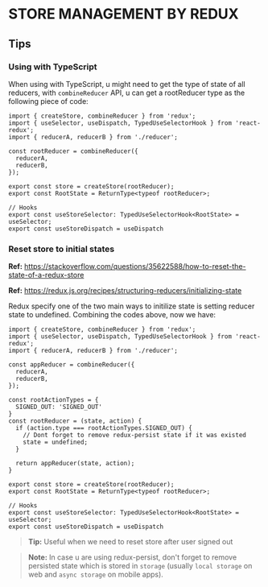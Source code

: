 # STORE MANAGEMENT BY REDUX

## Tips

### Using with TypeScript

When using with TypeScript, u might need to get the type of state of all reducers, with `combineReducer` API, u can get a rootReducer type as the following piece of code:

```
import { createStore, combineReducer } from 'redux';
import { useSelector, useDispatch, TypedUseSelectorHook } from 'react-redux';
import { reducerA, reducerB } from './reducer';

const rootReducer = combineReducer({
  reducerA,
  reducerB,
});

export const store = createStore(rootReducer);
export const RootState = ReturnType<typeof rootReducer>;

// Hooks
export const useStoreSelector: TypedUseSelectorHook<RootState> = useSelector;
export const useStoreDispatch = useDispatch
```

### Reset store to initial states

**Ref:** https://stackoverflow.com/questions/35622588/how-to-reset-the-state-of-a-redux-store

**Ref:** https://redux.js.org/recipes/structuring-reducers/initializing-state

Redux specify one of the two main ways to initilize state is setting reducer state to undefined. Combining the codes above, now we have:

```
import { createStore, combineReducer } from 'redux';
import { useSelector, useDispatch, TypedUseSelectorHook } from 'react-redux';
import { reducerA, reducerB } from './reducer';

const appReducer = combineReducer({
  reducerA,
  reducerB,
});

const rootActionTypes = {
  SIGNED_OUT: 'SIGNED_OUT'
}
const rootReducer = (state, action) {
  if (action.type === rootActionTypes.SIGNED_OUT) {
    // Dont forget to remove redux-persist state if it was existed
    state = undefined;
  }

  return appReducer(state, action);
}

export const store = createStore(rootReducer);
export const RootState = ReturnType<typeof rootReducer>;

// Hooks
export const useStoreSelector: TypedUseSelectorHook<RootState> = useSelector;
export const useStoreDispatch = useDispatch
```

> **Tip:** Useful when we need to reset store after user signed out

> **Note:** In case u are using redux-persist, don't forget to remove persisted state which is stored in `storage` (usually `local storage` on web and `async storage` on mobile apps).
